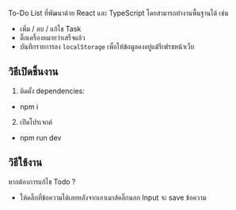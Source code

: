 To-Do List ที่พัฒนาด้วย React และ TypeScript โดยสามารถทำงานพื้นฐานได้ เช่น
- เพิ่ม / ลบ / แก้ไข Task
- ติ๊กเครื่องหมายว่าเสร็จแล้ว
- บันทึกรายการลง `localStorage` เพื่อให้ข้อมูลคงอยู่แม้รีเฟรชหน้าเว็บ

## วิธีเปิดชิ้นงาน 
1. ติดตั้ง dependencies: 
  - npm i
2. เปิดโปรเจกต์
  - npm run dev

## วิธีใช้งาน
หากต้องการแก้ไข Todo ?
  - ให้คลิ๊กที่ข้อความได้เลยหลังจากเอาเมาส์คลิ๊กนอก Input จะ save ข้อความ
